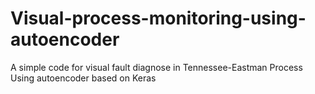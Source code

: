 # Visual-process-monitoring-using-autoencoder
A simple code for visual fault diagnose in Tennessee-Eastman Process
Using autoencoder based on Keras
